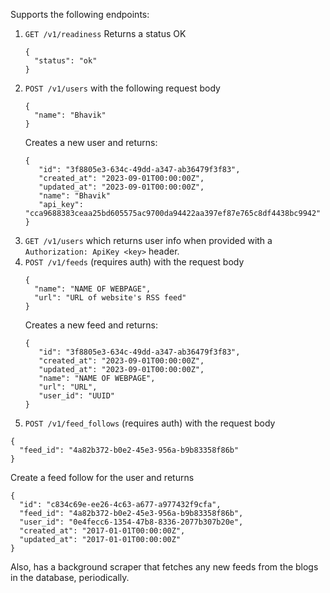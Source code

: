 Supports the following endpoints:
1.  `GET /v1/readiness`
    Returns a status OK
    ```
    {
      "status": "ok"
    }
    ```
2. `POST /v1/users` with the following request body
    ```
    {
      "name": "Bhavik"
    }
    ```
    Creates a new user and returns:
   ```
   {
      "id": "3f8805e3-634c-49dd-a347-ab36479f3f83",
      "created_at": "2023-09-01T00:00:00Z",
      "updated_at": "2023-09-01T00:00:00Z",
      "name": "Bhavik"
      "api_key": "cca9688383ceaa25bd605575ac9700da94422aa397ef87e765c8df4438bc9942"
   }
   ```
3. `GET /v1/users` which returns user info when provided with a `Authorization: ApiKey <key>` header.
4. `POST /v1/feeds` (requires auth) with the request body
    ```
    {
      "name": "NAME OF WEBPAGE",
      "url": "URL of website's RSS feed"
    }
    ```
    Creates a new feed and returns:
   ```
   {
      "id": "3f8805e3-634c-49dd-a347-ab36479f3f83",
      "created_at": "2023-09-01T00:00:00Z",
      "updated_at": "2023-09-01T00:00:00Z",
      "name": "NAME OF WEBPAGE",
      "url": "URL",
      "user_id": "UUID"
   }
   ```
5. `POST /v1/feed_follows` (requires auth) with the request body
  ```
  {
    "feed_id": "4a82b372-b0e2-45e3-956a-b9b83358f86b"
  }
  ```
  Create a feed follow for the user and returns
  ```
  {
    "id": "c834c69e-ee26-4c63-a677-a977432f9cfa",
    "feed_id": "4a82b372-b0e2-45e3-956a-b9b83358f86b",
    "user_id": "0e4fecc6-1354-47b8-8336-2077b307b20e",
    "created_at": "2017-01-01T00:00:00Z",
    "updated_at": "2017-01-01T00:00:00Z"
  }
  ```
Also, has a background scraper that fetches any new feeds from the blogs in the database, periodically.
  
